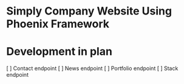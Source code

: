 # Simply Company Website Using Phoenix Framework

# Development in plan
[ ] Contact endpoint
[ ] News endpoint
[ ] Portfolio endpoint
[ ] Stack endpoint